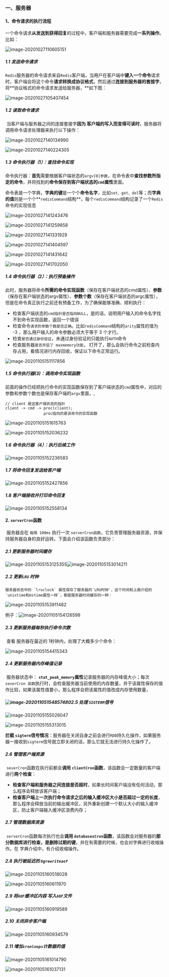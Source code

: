 ### 一、服务器

#### 1、命令请求的执行流程

​	一个命令请求**从发送到获得回复**的过程中，客户端和服务器需要完成**一系列操作**。比如：

![image-20201027110605151](C:\Users\Administrator\Desktop\Redis详解\imges\image-20201027110605151.png)

##### 1.1  发送命令请求

​	`Redis`服务器的命令请求来自`Redis`客户端，当用户在客户端中**键入一个命令**请求时，客户端会将这个命令**请求转换成协议格式**，然后通过**连接到服务器的套接字**，将**协议格式的命令请求发送给服务器，**如下图：

![image-20201027105407454](C:\Users\Administrator\Desktop\Redis详解\imges\image-20201027105407454.png)

##### 1.2 读取命令请求

​	当客户端与服务器之间的连接套接字**因为  客户端的写入而变得可读时**，服务器将调用命令请求处理器来执行以下操作：

![image-20201027140134990](C:\Users\Administrator\Desktop\Redis详解\imges\image-20201027140134990.png)

![image-20201027140224305](C:\Users\Administrator\Desktop\Redis详解\imges\image-20201027140224305.png)

##### 1.3 命令执行器（1）：查找命令实现

​	命令执行器：**首先**需要根据客户端状态的`argv[0]参数`，在命令表中**查找参数所指定的命令**，并将找到的**命令保存到客户端状态的`cmd`属性**里面。

​	命令表是一个字典，**字典的键**是一个个**命令名字**，比如`set、get、del`等；而**字典的值**则是一个个**`redisCommand`结构**，每个`redisCommand`结构记录了一个`Redis`命令的实现信息

![image-20201027141243476](C:\Users\Administrator\Desktop\Redis详解\imges\image-20201027141243476.png)

![image-20201027141259858](C:\Users\Administrator\Desktop\Redis详解\imges\image-20201027141259858.png)

![image-20201027141331929](C:\Users\Administrator\Desktop\Redis详解\imges\image-20201027141331929.png)

![image-20201027141404597](C:\Users\Administrator\Desktop\Redis详解\imges\image-20201027141404597.png)

![image-20201027141431642](C:\Users\Administrator\Desktop\Redis详解\imges\image-20201027141431642.png)

![image-20201027141702050](C:\Users\Administrator\Desktop\Redis详解\imges\image-20201027141702050.png)

##### 1.4  命令执行器（2）：执行预备操作

​	此时，服务器将命令**所需的命令实现函数**（保存在客户端状态的cmd属性）、**参数**（保存在客户端状态的argv属性）、**参数个数**（保存在客户端状态的argc属性），但是在命令真正执行之前还有预备工作，为了确保能够准确、顺利执行：

+ 检查客户端状态的`cmd指针是否指向NULL`，是的话，说明用户输入的命令名字找不到命令实现函数，返回一个错误
+ 检查命令`请求的参数个数是否正确`。比如`redisCommand`结构的`arity`属性的值为 -3 ，那么用户输入的命令参数必须大于等于 3 个才行。
+ 检查`是否通过身份验证`，未通过身份验证的只能执行`AUTH`命令
+ 检查服务器`是否开启了 maxmemory功能`， 打开了，那么会执行命令之前检查内存占用，看情况进行内存回收，保证以下命令正常运行。

![image-20201105151117856](C:\Users\Administrator\Desktop\Redis详解\imges\image-20201105151117856.png)

##### 1.5 命令执行器(3)：调用命令实现函数

​	前面的操作已经把执行命令的实现函数保存到了客户端状态的`cmd`属性中，对应的参数和参数个数也是保存客户端的`argv`里面，,

```
// client 是这客户端状态的指针
client -> cmd -> proc(client);
		  		 proc指向的是该命令的实现函数
```

![image-20201105151615763](C:\Users\Administrator\Desktop\Redis详解\imges\image-20201105151615763.png)

![image-20201105152036232](C:\Users\Administrator\AppData\Roaming\Typora\typora-user-images\image-20201105152036232.png)

##### 1.6 命令执行器（4）：执行后续工作

![image-20201105152236583](C:\Users\Administrator\Desktop\Redis详解\imges\image-20201105152236583.png)

##### 1.7 将命令回复发送给客户端

![image-20201105152427856](C:\Users\Administrator\Desktop\Redis详解\imges\image-20201105152427856.png)

##### 1.8 客户端接收并打印命令回复

![image-20201105152558134](C:\Users\Administrator\Desktop\Redis详解\imges\image-20201105152558134.png)

#### 2. `serverCron`函数

​	服务器会在 `每隔 100ms` 执行一次 `serverCron函数`，它负责管理服务器资源，并保持服务器自身的良好运转。下面会介绍该函数负责部分：

##### 2.1 更新服务器时间缓存

![image-20201105153125355](C:\Users\Administrator\Desktop\Redis详解\imges\image-20201105153125355.png)![image-20201105153014211](C:\Users\Administrator\Desktop\Redis详解\imges\image-20201105153014211.png)

##### 2.2 更新`LRU` 时钟

 	服务器状态中的 `lruclock` 属性保存了服务器的`LRU时钟`，这个时间和上面介绍的`unixtime和mstime属性一样`，都是服务器时间缓存的一种：
![image-20201105153911482](C:\Users\Administrator\Desktop\Redis详解\imges\image-20201105153911482.png)

例子：![image-20201105154126598](C:\Users\Administrator\Desktop\Redis详解\imges\image-20201105154126598.png)

##### 2.3 更新服务器每秒执行命令次数

​	查看 服务器在最近的 1秒钟内，处理了大概多少个命令：

![image-20201105154415343](C:\Users\Administrator\Desktop\Redis详解\imges\image-20201105154415343.png)

##### 2.4 更新服务器内存峰值记录

​	服务器状态中： **`stat_peak_memory`属性**记录服务器的内存峰值大小；每次 `severCron 函数`执行时，会检查服务器当前使用的内存数量，并于该属性保存的值作比较，如果该属性值要小，那么程序会把该属性的值改成内存使用数量，

##### ![image-20201105154857480](C:\Users\Administrator\Desktop\Redis详解\imges\image-20201105154857480.png)2.5  处理 `SIGTERM`信号

![image-20201105155026047](C:\Users\Administrator\Desktop\Redis详解\imges\image-20201105155026047.png)

![image-20201105155313015](C:\Users\Administrator\Desktop\Redis详解\imges\image-20201105155313015.png)

**拦截 `sigterm`信号情况**：服务器在关闭自身之前会进行`RDB`持久化操作，如果服务器一接收到`sigterm`信号就立即关闭的话，那么它就无法进行持久化操作了。

##### 2.6 管理客户端资源

​	`severCron`函数在执行前都会**调用 `clientCron`函数**，该函数会一定数量的客户端进行**两个检查**：

+ **检查客户端和服务器之间连接是否超时**，如果长时间客户端没有任何活动，那么程序会释放该客户端；
+ **检查客户端上一次执行命令请求之后的输入缓冲区大小是否超过一定的长度**，那么程序会释放当前的输出缓冲区，另外重新创建一个默认大小的输入缓冲区，防止客户端输入缓冲区浪费内存；

##### 2.7 管理数据库资源

​	`serverCron`函数每次执行也会**调用 `databasesCron`函数**，该函数会对服务器的**部分数据库进行检查，是删除过期的键**，并在有需要的时候，也会对字典进行收缩操作。在 字典介绍中，有介绍收缩操作。

##### 2.8  执行被延迟的 `bgrewriteaof`

![image-20201105160518028](C:\Users\Administrator\Desktop\Redis详解\imges\image-20201105160518028.png)

![image-20201105160611970](C:\Users\Administrator\Desktop\Redis详解\imges\image-20201105160611970.png)

##### 2.9 将`AOF`缓冲区内容 写入`AOF`文件

![image-20201105160919589](C:\Users\Administrator\Desktop\Redis详解\imges\image-20201105160919589.png)

##### 2.10 关闭异步客户端

![image-20201105160934579](C:\Users\Administrator\Desktop\Redis详解\imges\image-20201105160934579.png)

##### 2.11 增加`cronloops`计数器的值

![image-20201105161014790](C:\Users\Administrator\Desktop\Redis详解\imges\image-20201105161014790.png)

![image-20201105161037131](C:\Users\Administrator\Desktop\Redis详解\imges\image-20201105161037131.png)